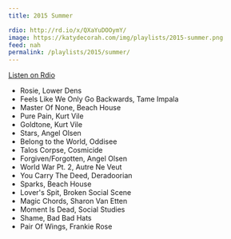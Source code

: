 ```yaml
---
title: 2015 Summer

rdio: http://rd.io/x/QXaYuDOOymY/
image: https://katydecorah.com/img/playlists/2015-summer.png
feed: nah
permalink: /playlists/2015/summer/
---
```


[Listen on Rdio](http://rd.io/x/QXaYuDOOymY/)

- Rosie, Lower Dens
- Feels Like We Only Go Backwards, Tame Impala
- Master Of None, Beach House
- Pure Pain, Kurt Vile
- Goldtone, Kurt Vile
- Stars, Angel Olsen
- Belong to the World, Oddisee
- Talos Corpse, Cosmicide
- Forgiven/Forgotten, Angel Olsen
- World War Pt. 2, Autre Ne Veut
- You Carry The Deed, Deradoorian
- Sparks, Beach House
- Lover's Spit, Broken Social Scene
- Magic Chords, Sharon Van Etten
- Moment Is Dead, Social Studies
- Shame, Bad Bad Hats
- Pair Of Wings, Frankie Rose

